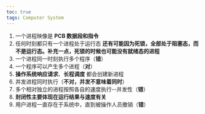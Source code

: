 ```yaml
---
toc: true
tags: Computer System
---
```

1. 一个进程映像是 **PCB 数据段和指令**
2. 任何时刻都只有一个进程处于运行态 **还有可能因为死锁，全部处于阻塞态，而不是运行态。补充一点，死锁的时候也可能没有就绪态的进程**
3. 一个进程同一时刻执行多个程序（**错**）
4. 一个程序可以产生多个进程（**对**）
5. **操作系统响应请求**、**长程调度** 都会创建新进程
6. 并发进程同时执行（**不对，并发不意味着同时**）
7. 多个相对独立的进程按照各自的速度执行--并发性（**错**）
8. **封闭性主要体现在运行结果与速度有关**
9. 用户进程一直存在于系统中，直到被操作人员撤销（**错**）
